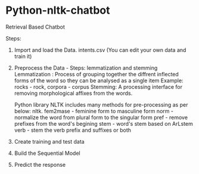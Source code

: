 # Python-nltk-chatbot
Retrieval Based Chatbot

Steps: 
1) Import and load the Data. intents.csv (You can edit your own data and train it)
2) Preprocess the Data -
    Steps: lemmatization and stemming
    Lemmatization :
      Process of grouping together the diffrent inflected forms of the word so they can be analysed as a single item
      Example: rocks - rock, corpora - corpus
    Stemming:
      A processing interface for removing morphological affixes from the words. 
    
    Python library NLTK includes many methods for pre-processing as per below:
      nltk.
        fem2mase - feminine form to masculine form
        norm - normalize the word from plural form to the singular form
        pref - remove prefixes from the word's begining
        stem - word's stem based on ArLstem
        verb - stem the verb prefix and suffixes or both
 3) Create training and test data
 4) Build the Sequential Model
 5) Predict the response
    
      
